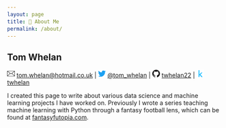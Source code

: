 ```yaml
---
layout: page
title: 👤 About Me
permalink: /about/
---
```


## Tom Whelan
<img src="/images/email_icon.png" alt="email" width="18"/> [tom.whelan@hotmail.co.uk](mailto:tom.whelan@hotmail.co.uk) | <img src="/images/twitter_icon.png" alt="twitter" width="18"/> [@tom_whelan](https://twitter.com/tom_whelan) | <img src="/images/github_icon.png" alt="github" width="18"/> [twhelan22](https://github.com/twhelan22) | <img src="/images/kaggle_icon.png" alt="kaggle" width="18"/> [twhelan](https://www.kaggle.com/twhelan)

I created this page to write about various data science and machine learning projects I have worked on. Previously I wrote a series teaching machine learning with Python through a fantasy football lens, which can be found at [fantasyfutopia.com](http://www.fantasyfutopia.com/python-for-fantasy-football-introduction/).
